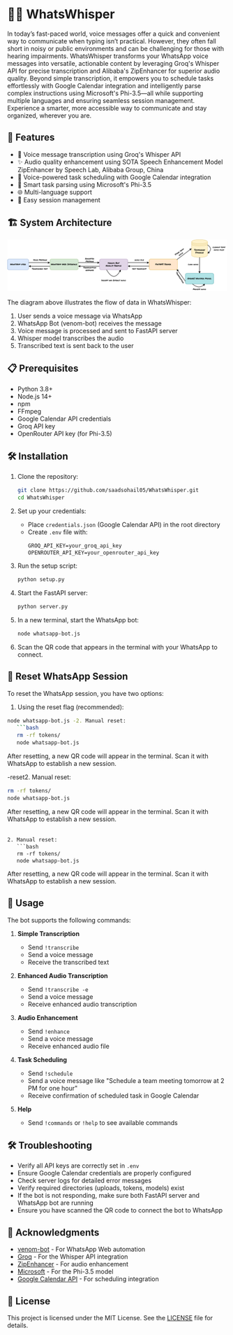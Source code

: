 # 🎤💬 WhatsWhisper
In today’s fast-paced world, voice messages offer a quick and convenient way to communicate when typing isn’t practical. However, they often fall short in noisy or public environments and can be challenging for those with hearing impairments. WhatsWhisper transforms your WhatsApp voice messages into versatile, actionable content by leveraging Groq's Whisper API for precise transcription and Alibaba's ZipEnhancer for superior audio quality. Beyond simple transcription, it empowers you to schedule tasks effortlessly with Google Calendar integration and intelligently parse complex instructions using Microsoft's Phi-3.5—all while supporting multiple languages and ensuring seamless session management. Experience a smarter, more accessible way to communicate and stay organized, wherever you are.

## 🚀 Features

- 📝 Voice message transcription using Groq's Whisper API
- ✨ Audio quality enhancement using SOTA Speech Enhancement Model ZipEnhancer by Speech Lab, Alibaba Group, China
- 📅 Voice-powered task scheduling with Google Calendar integration
- 🤖 Smart task parsing using Microsoft's Phi-3.5
- 🌐 Multi-language support
- 🔄 Easy session management

## 🏗️ System Architecture

<div align="center">
  <img src="Media/diagram.png" alt="WhatsWhisper System Architecture">
</div>

The diagram above illustrates the flow of data in WhatsWhisper:
1. User sends a voice message via WhatsApp
2. WhatsApp Bot (venom-bot) receives the message
3. Voice message is processed and sent to FastAPI server
4. Whisper model transcribes the audio
5. Transcribed text is sent back to the user

## 📋 Prerequisites

- Python 3.8+
- Node.js 14+
- npm
- FFmpeg
- Google Calendar API credentials
- Groq API key
- OpenRouter API key (for Phi-3.5)

## 🛠️ Installation

1. Clone the repository:
   ```bash
   git clone https://github.com/saadsohail05/WhatsWhisper.git
   cd WhatsWhisper
   ```

2. Set up your credentials:
   - Place `credentials.json` (Google Calendar API) in the root directory
   - Create `.env` file with:
     ```
     GROQ_API_KEY=your_groq_api_key
     OPENROUTER_API_KEY=your_openrouter_api_key
     ```

3. Run the setup script:
   ```bash
   python setup.py
   ```

4. Start the FastAPI server:
   ```bash
   python server.py
   ```

5. In a new terminal, start the WhatsApp bot:
   ```bash
   node whatsapp-bot.js
   ```

5. Scan the QR code that appears in the terminal with your WhatsApp to connect.

## 🔄 Reset WhatsApp Session

To reset the WhatsApp session, you have two options:

1. Using the reset flag (recommended):
```bash
node whatsapp-bot.js -2. Manual reset:
   ```bash
   rm -rf tokens/
   node whatsapp-bot.js
   ```

After resetting, a new QR code will appear in the terminal. Scan it with WhatsApp to establish a new session.

-reset2. Manual reset:
   ```bash
   rm -rf tokens/
   node whatsapp-bot.js
   ```

After resetting, a new QR code will appear in the terminal. Scan it with WhatsApp to establish a new session.


```

2. Manual reset:
   ```bash
   rm -rf tokens/
   node whatsapp-bot.js
   ```

After resetting, a new QR code will appear in the terminal. Scan it with WhatsApp to establish a new session.

## 📖 Usage

The bot supports the following commands:

1. **Simple Transcription**
   - Send `!transcribe`
   - Send a voice message
   - Receive the transcribed text

2. **Enhanced Audio Transcription**
   - Send `!transcribe -e`
   - Send a voice message
   - Receive enhanced audio transcription

3. **Audio Enhancement**
   - Send `!enhance`
   - Send a voice message
   - Receive enhanced audio file

4. **Task Scheduling**
   - Send `!schedule`
   - Send a voice message like "Schedule a team meeting tomorrow at 2 PM for one hour"
   - Receive confirmation of scheduled task in Google Calendar

5. **Help**
   - Send `!commands` or `!help` to see available commands

## 🛠️ Troubleshooting

- Verify all API keys are correctly set in `.env`
- Ensure Google Calendar credentials are properly configured
- Check server logs for detailed error messages
- Verify required directories (uploads, tokens, models) exist
- If the bot is not responding, make sure both FastAPI server and WhatsApp bot are running
- Ensure you have scanned the QR code to connect the bot to WhatsApp

## 🙏 Acknowledgments

- [venom-bot](https://github.com/orkestral/venom) - For WhatsApp Web automation
- [Groq](https://groq.com/) - For the Whisper API integration
- [ZipEnhancer](https://zipenhancer.github.io/ZipEnhancer/) - For audio enhancement
- [Microsoft](https://www.microsoft.com/) - For the Phi-3.5 model
- [Google Calendar API](https://developers.google.com/calendar) - For scheduling integration

## 📄 License

This project is licensed under the MIT License. See the [LICENSE](LICENSE) file for details.
